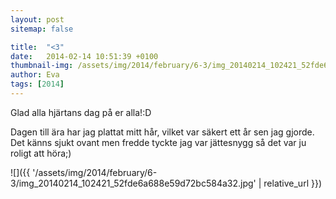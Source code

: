 ```yaml
---
layout: post
sitemap: false

title:  "<3"
date:   2014-02-14 10:51:39 +0100
thumbnail-img: /assets/img/2014/february/6-3/img_20140214_102421_52fde6a688e59d72bc584a32.jpg
author: Eva
tags: [2014]
---
```


Glad alla hjärtans dag på er alla!:D

Dagen till ära har jag plattat mitt hår, vilket var säkert ett år sen jag gjorde. Det känns sjukt ovant men fredde tyckte jag var jättesnygg så det var ju roligt att höra;)

![]({{ '/assets/img/2014/february/6-3/img_20140214_102421_52fde6a688e59d72bc584a32.jpg'  | relative_url }})

